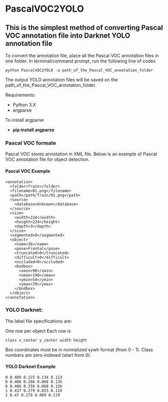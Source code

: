 # PascalVOC2YOLO

## This is the simplest method of converting Pascal VOC annotation file into Darknet YOLO annotation file
To convert the annotation file, place all the Pascal VOC annotation files in one folder. In terminal/command prompt, run the following line of codes  

    python PascalVOC2YOLO -a path_of_the_Pascal_VOC_annotation_folder

The output YOLO annotation files will be saved on the path_of_the_Pascal_VOC_annotation_folder.


Requirements:
- Python 3.X
- argparse

To install argparse 

- <b> pip install argparse </b>

### Pascal VOC formate
Pascal VOC stores annotation in XML file. Below is an example of Pascal VOC annotation file for object detection.
#### Pascal VOC Example
    <annotation> 
      <folder>Train</folder> 
      <filename>01.png</filename>      
      <path>/path/Train/01.png</path> 
      <source>  
        <database>Unknown</database> 
      </source>
      <size>  
        <width>224</width>  
        <height>224</height>  
        <depth>3</depth>   
      </size> 
      <segmented>0</segmented> 
      <object>  
        <name>36</name>  
        <pose>Frontal</pose>  
        <truncated>0</truncated>  
        <difficult>0</difficult>  
        <occluded>0</occluded>  
        <bndbox>   
          <xmin>90</xmin>   
          <xmax>190</xmax>   
          <ymin>54</ymin>   
          <ymax>70</ymax>  
        </bndbox> 
      </object>
    </annotation>
    
    
### YOLO Darknet: 
The label file specifications are:

One row per object
Each row is 

    class x_center y_center width height
Box coordinates must be in normalized xywh format (from 0 - 1). 
Class numbers are zero-indexed (start from 0).

#### YOLO Darknet Example
    0 0.409 0.225 0.134 0.113
    0 0.406 0.266 0.068 0.135
    0 0.406 0.256 0.068 0.156
    1 0.437 0.279 0.023 0.119
    1 0.47 0.279 0.089 0.119
